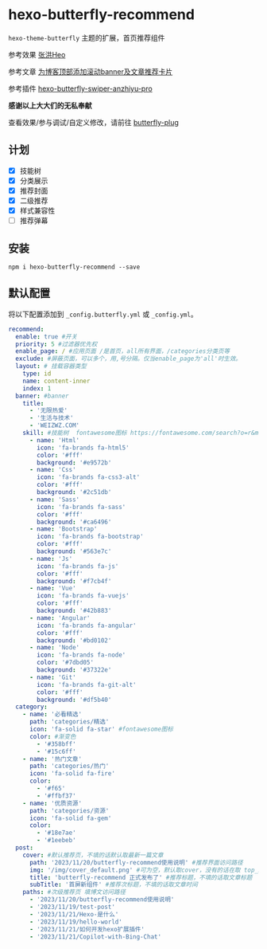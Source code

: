 # hexo-butterfly-recommend
`hexo-theme-butterfly` 主题的扩展，首页推荐组件 

参考效果 [张洪Heo](https://blog.zhheo.com/) 

参考文章 [为博客顶部添加滚动banner及文章推荐卡片](https://blog.bywind.xyz/posts/ab6e072d.html) 

参考插件 [hexo-butterfly-swiper-anzhiyu-pro](https://github.com/anzhiyu-c/hexo-butterfly-swiper-anzhiyu-pro/tree/main) 

**感谢以上大大们的无私奉献**

查看效果/参与调试/自定义修改，请前往 [butterfly-plug](https://github.com/weizwz/butterfly-plug)

## 计划
- [x] 技能树
- [x] 分类展示
- [x] 推荐封面
- [x] 二级推荐
- [x] 样式兼容性
- [ ] 推荐弹幕

## 安装
```shell
npm i hexo-butterfly-recommend --save
```

## 默认配置
将以下配置添加到 `_config.butterfly.yml` 或 `_config.yml`。
```yml
recommend:
  enable: true #开关
  priority: 5 #过滤器优先权
  enable_page: / #应用页面 /是首页，all所有界面，/categories分类页等
  exclude: #屏蔽页面，可以多个，用,号分隔。仅当enable_page为'all'时生效。
  layout: # 挂载容器类型
    type: id
    name: content-inner
    index: 1
  banner: #banner
    title: 
      - '无限热爱'
      - '生活与技术'
      - 'WEIZWZ.COM'
    skill: #技能树  fontawesome图标 https://fontawesome.com/search?o=r&m=free&f=brands
      - name: 'Html'
        icon: 'fa-brands fa-html5'
        color: '#fff'
        background: '#e9572b'
      - name: 'Css'
        icon: 'fa-brands fa-css3-alt'
        color: '#fff'
        background: '#2c51db'
      - name: 'Sass'
        icon: 'fa-brands fa-sass'
        color: '#fff'
        background: '#ca6496'
      - name: 'Bootstrap'
        icon: 'fa-brands fa-bootstrap'
        color: '#fff'
        background: '#563e7c'
      - name: 'Js'
        icon: 'fa-brands fa-js'
        color: '#fff'
        background: '#f7cb4f'
      - name: 'Vue'
        icon: 'fa-brands fa-vuejs'
        color: '#fff'
        background: '#42b883'
      - name: 'Angular'
        icon: 'fa-brands fa-angular'
        color: '#fff'
        background: '#bd0102'
      - name: 'Node'
        icon: 'fa-brands fa-node'
        color: '#7dbd05'
        background: '#37322e'
      - name: 'Git'
        icon: 'fa-brands fa-git-alt'
        color: '#fff'
        background: '#df5b40'
  category:
    - name: '必看精选'
      path: 'categories/精选'
      icon: 'fa-solid fa-star' #fontawesome图标
      color: #渐变色
        - '#358bff'
        - '#15c6ff'
    - name: '热门文章'
      path: 'categories/热门'
      icon: 'fa-solid fa-fire'
      color: 
        - '#f65'
        - '#ffbf37'
    - name: '优质资源'
      path: 'categories/资源'
      icon: 'fa-solid fa-gem'
      color: 
        - '#18e7ae'
        - '#1eebeb'
  post: 
    cover: #默认推荐页，不填的话默认取最新一篇文章
      path: '2023/11/20/butterfly-recommend使用说明' #推荐界面访问路径
      img: '/img/cover_default.png' #可为空，默认取cover，没有的话在取 top_img。最前面的/不可省略
      title: 'butterfly-recommend 正式发布了' #推荐标题，不填的话取文章标题
      subTitle: '首屏新组件' #推荐次标题，不填的话取文章时间
    paths: #次级推荐页 填博文访问路径
      - '2023/11/20/butterfly-recommend使用说明'
      - '2023/11/19/test-post'
      - '2023/11/21/Hexo-是什么'
      - '2023/11/19/hello-world'
      - '2023/11/21/如何开发hexo扩展插件'
      - '2023/11/21/Copilot-with-Bing-Chat'
```